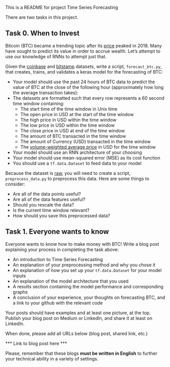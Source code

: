 This is a README for project Time Series Forecasting

There are two tasks in this project. 

## Task 0. When to Invest
Bitcoin (BTC) became a trending topic after its  [price](https://intranet.hbtn.io/rltoken/JGiW-D94g8VlAzwOBwdkuw "price")  peaked in 2018. Many have sought to predict its value in order to accrue wealth. Let’s attempt to use our knowledge of RNNs to attempt just that.

Given the  [coinbase](https://intranet.hbtn.io/rltoken/vEVzC0M9D73iMNUZqf7Tpg "coinbase")  and  [bitstamp](https://intranet.hbtn.io/rltoken/JjaZZyvz3hChdFxPNbc3hA "bitstamp")  datasets, write a script,  `forecast_btc.py`, that creates, trains, and validates a keras model for the forecasting of BTC:

-   Your model should use the past 24 hours of BTC data to predict the value of BTC at the close of the following hour (approximately how long the average transaction takes):
-   The datasets are formatted such that every row represents a 60 second time window containing:
    -   The start time of the time window in Unix time
    -   The open price in USD at the start of the time window
    -   The high price in USD within the time window
    -   The low price in USD within the time window
    -   The close price in USD at end of the time window
    -   The amount of BTC transacted in the time window
    -   The amount of Currency (USD) transacted in the time window
    -   The  [volume-weighted average price](https://intranet.hbtn.io/rltoken/G0uAWRA037gh9RypZZBMqA "volume-weighted average price")  in USD for the time window
-   Your model should use an RNN architecture of your choosing
-   Your model should use mean-squared error (MSE) as its cost function
-   You should use a  `tf.data.Dataset`  to feed data to your model

Because the dataset is  [raw](https://intranet.hbtn.io/rltoken/bPiBmLbVH_WBtfKh0t8v5A "raw"), you will need to create a script,  `preprocess_data.py`  to preprocess this data. Here are some things to consider:

-   Are all of the data points useful?
-   Are all of the data features useful?
-   Should you rescale the data?
-   Is the current time window relevant?
-   How should you save this preprocessed data?

## Task 1. Everyone wants to know
Everyone wants to know how to make money with BTC! Write a blog post explaining your process in completing the task above:

-   An introduction to Time Series Forecasting
-   An explanation of your preprocessing method and why you chose it
-   An explanation of how you set up your  `tf.data.Dataset`  for your model inputs
-   An explanation of the model architecture that you used
-   A results section containing the model performance and corresponding graphs
-   A conclusion of your experience, your thoughts on forecasting BTC, and a link to your github with the relevant code

Your posts should have examples and at least one picture, at the top. Publish your blog post on Medium or LinkedIn, and share it at least on LinkedIn.

When done, please add all URLs below (blog post, shared link, etc.)

*** Link to blog post here ***

Please, remember that these blogs  **must be written in English**  to further your technical ability in a variety of settings.
